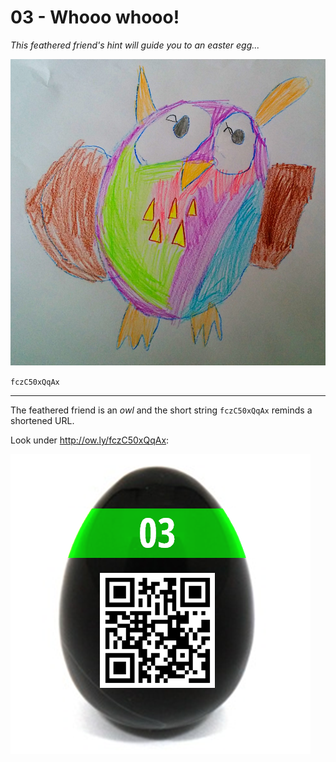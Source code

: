 # 03 - Whooo whooo!

_This feathered friend's hint will guide you to an easter egg..._

![](whooowhooo.png)

`fczC50xQqAx`

---

The feathered friend is an _owl_ and the short string `fczC50xQqAx` reminds a shortened URL.

Look under http://ow.ly/fczC50xQqAx:

![](egg03_Q8Srgcac5P8XQkETI5U1.png)